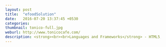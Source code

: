 ```yaml
---
layout: post
title:  "efoodSolution"
date:   2016-07-20 13:37:45 +0530
categories: 
thumbnail: tonico-full.jpg
weburl: http://www.tonicocafe.com/
description: <strong><br><br>Languages and Frameworks</strong> - HTML5, CSS3, Bootstrap, Javascript, Jquery.<br><br><strong>Tools Used</strong> - Photoshop, Illustrator, Sublimetext.
---
```

